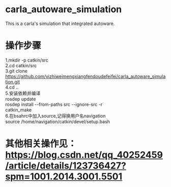 # carla_autoware_simulation
This is a carla's simulation that integrated autoware. 
# 操作步骤
  1.mkdir -p catkin/src    
  2.cd catkin/src  
  3.git clone https://github.com/yizhiweimengxiangfendoudefeifei/carla_autoware_simulation.git  
  4.cd ..  
  5.安装依赖并编译  
    rosdep update  
    rosdep install --from-paths src --ignore-src -r  
    catkin_make  
  6.在bsahrc中加入source,记得换用户名navigation  
    source /home/navigation/catkin/devel/setup.bash  
 # 其他相关操作见：https://blog.csdn.net/qq_40252459/article/details/123736427?spm=1001.2014.3001.5501
